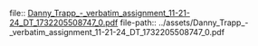 file:: [Danny_Trapp_-_verbatim_assignment_11-21-24_DT_1732205508747_0.pdf](../assets/Danny_Trapp_-_verbatim_assignment_11-21-24_DT_1732205508747_0.pdf)
file-path:: ../assets/Danny_Trapp_-_verbatim_assignment_11-21-24_DT_1732205508747_0.pdf
